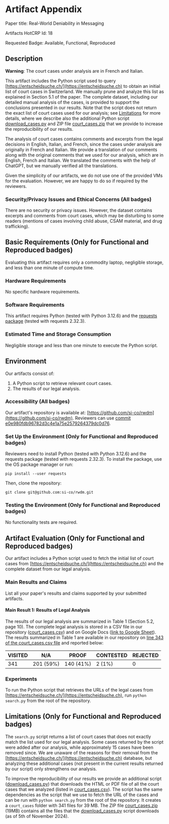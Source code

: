 # Artifact Appendix

Paper title: Real-World Deniability in Messaging

Artifacts HotCRP Id: 18

Requested Badge: Available, Functional, Reproduced

## Description
**Warning**: The court cases under analysis are in 
French and Italian.

This artifact includes the Python script used to query 
[https://entscheidsuche.ch/](https://entscheidsuche.ch) 
to obtain an initial list of court cases in Switzerland. 
We manually prune and analyze this list as explained in 
Section 5.1 of the paper. 
The complete dataset, 
including our detailed manual analysis of the cases, 
is provided to support 
the conclusions presented in our results.
Note that the script 
does not return the exact list of court cases used for 
our analysis; 
see [Limitations](#limitations-only-for-functional-and-reproduced-badges)
for more details, where we describe also the additional
Python script [download_cases.py](download_cases.py)
and ZIP file [court_cases.zip](court_cases.zip)
that we provide to increase the reproducibility
of our results.

The analysis of court cases contains 
comments and excerpts from the legal
decisions in English, Italian, and French, 
since the cases under analysis are
originally in French and Italian. 
We provide a translation of our comments along
with the original comments that we used 
for our analysis, which are in English, French and Italian.
We translated the comments with the help of ChatGPT, but
we manually verified all the translations.


Given the simplicity of our artifacts, 
we do not use one of the provided VMs for
the evaluation. 
However, we are happy to do so if required by the reviewers.

### Security/Privacy Issues and Ethical Concerns (All badges)
There are no security or privacy issues. However, the dataset 
contains excerpts and comments from court cases, which may be 
disturbing to some readers (mentions of cases involving child 
abuse, CSAM material, and drug trafficking).

## Basic Requirements (Only for Functional and Reproduced badges)
Evaluating this artifact requires only a commodity laptop, 
negligible storage, and less than one minute of compute time.

### Hardware Requirements
No specific hardware requirements.

### Software Requirements
This artifact requires Python (tested with Python 3.12.6) and 
the [requests package](https://pypi.org/project/requests/) 
(tested with requests 2.32.3).

### Estimated Time and Storage Consumption
Negligible storage and less than one minute to execute the 
Python script.

## Environment 
Our artifacts consist of: 
1) A Python script to retrieve relevant court cases. 
2) The results of our legal analysis.

### Accessibility (All badges)
Our artifact's repository is available at: 
[https://github.com/si-co/rwdm](https://github.com/si-co/rwdm).
Reviewers can use 
[commit
e0e980fdb96782d3c4e1a75e2579264379dc0d76](https://github.com/si-co/rwdm/commit/e0e980fdb96782d3c4e1a75e2579264379dc0d76).

### Set Up the Environment (Only for Functional and Reproduced badges)
Reviewers need to install Python (tested with Python 3.12.6) and 
the requests package (tested with requests 2.32.3). To install 
the package, use the OS package manager or run:

```
pip install --user requests
```

Then, clone the repository:

```
git clone git@github.com:si-co/rwdm.git
```

### Testing the Environment (Only for Functional and Reproduced badges)
No functionality tests are required.

## Artifact Evaluation (Only for Functional and Reproduced badges)
Our artifact includes a Python script used to fetch the initial 
list of court cases from [https://entscheidsuche.ch/](https://entscheidsuche.ch) 
and the complete dataset from our legal analysis.

### Main Results and Claims
List all your paper's results and claims supported by your 
submitted artifacts.

#### Main Result 1: Results of Legal Analysis 
The results of our legal analysis are summarized in Table 1 
(Section 5.2, page 10). The complete legal analysis is stored 
in a CSV file in our repository ([court_cases.csv](court_cases.csv)) and on 
Google Docs ([link to Google Sheet](https://docs.google.com/spreadsheets/d/1jbrGybF6xHQECzPDFgT4IZRxp6C0MYVYRhkfAuYwMH0/edit?usp=sharing)).
The results summarized in Table 1 are available in our repository on [line 343 of the court_cases.csv file](https://github.com/si-co/rwdm/blob/main/court_cases.csv#L343) and reported below:

| VISITED | N/A       | PROOF     | CONTESTED | REJECTED |
|---------|-----------|-----------|-----------|----------|
| 341     | 201 (59%) | 140 (41%) | 2 (1%)    | 0        |

### Experiments 
To run the Python script that retrieves the URLs of the legal 
cases from [https://entscheidsuche.ch/](https://entscheidsuche.ch), 
run `python search.py` from the root of the repository.

## Limitations (Only for Functional and Reproduced badges)
The `search.py` script returns a list of court cases that does 
not exactly match the list used for our legal analysis. Some 
cases returned by the script were added after our analysis, 
while approximately 15 cases have been removed since. We are 
unaware of the reasons for their removal from the 
[https://entscheidsuche.ch/](https://entscheidsuche.ch) database, 
but analyzing these additional cases (not present in the current 
results returned by our script) only strengthens our analysis.

To improve the reproducibility of 
our results we provide an additional 
script ([download_cases.py](download_cases.py)) 
that downloads the HTML or PDF file of all the 
court cases that we analyzed 
(listed in [court_cases.csv](court_cases.csv)). The
script has the same dependencies as the script 
that we use to fetch the URL of the cases
and can be run with
`python search.py` from the root of the repository.
It creates a `court_cases` folder with 341 files for 39 MB.
The ZIP file 
[court_cases.zip](court_cases.zip) (19MB)
contains all the files that the 
[download_cases.py](download_cases.py) script downloads 
(as of 5th of November 2024).
